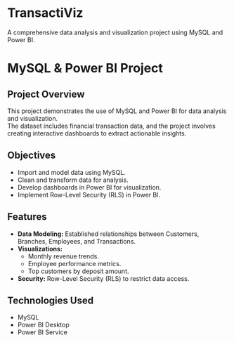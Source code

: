 # TransactiViz
A comprehensive data analysis and visualization project using MySQL and Power BI.

# MySQL & Power BI Project

## Project Overview
This project demonstrates the use of MySQL and Power BI for data analysis and visualization.  
The dataset includes financial transaction data, and the project involves creating interactive dashboards to extract actionable insights.

## Objectives
- Import and model data using MySQL.
- Clean and transform data for analysis.
- Develop dashboards in Power BI for visualization.
- Implement Row-Level Security (RLS) in Power BI.

## Features
- **Data Modeling:** Established relationships between Customers, Branches, Employees, and Transactions.
- **Visualizations:**
  - Monthly revenue trends.
  - Employee performance metrics.
  - Top customers by deposit amount.
- **Security:** Row-Level Security (RLS) to restrict data access.

## Technologies Used
- MySQL
- Power BI Desktop
- Power BI Service

